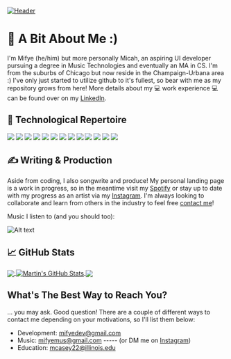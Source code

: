 
[![Header](https://raw.githubusercontent.com/MartinHeinz/MartinHeinz/master/readme_header.png "Header")](https://martinheinz.dev/)

# 🍵 A Bit About Me :)

I'm Mifye (he/him) but more personally Micah, an aspiring UI developer pursuing a degree in Music Technologies and eventually an MA in CS. I'm from the suburbs of Chicago but now reside in the Champaign-Urbana area :) I've only just started to utilize github to it's fullest, so bear with me as my repository grows from here! More details about my 💻 work experience 💻 can be found over on my [LinkedIn][3].


## 🔧 Technological Repertoire
![](https://img.shields.io/badge/OS-Windows-informational?style=flat&logo=windows&logoColor=white&color=2bbc8a)
![](https://img.shields.io/badge/OS-Mac-informational?style=flat&logo=apple&logoColor=white&color=2bbc8a)
![](https://img.shields.io/badge/Editor-VScode-informational?style=flat&logo=vs-code&logoColor=white&color=2bbc8a)
![](https://img.shields.io/badge/Code-JavaScript-informational?style=flat&logo=javascript&logoColor=white&color=2bbc8a)
![](https://img.shields.io/badge/Code-Golang-informational?style=flat&logo=go&logoColor=white&color=2bbc8a)
![](https://img.shields.io/badge/Code-Make-informational?style=flat&logo=cmake&logoColor=white&color=2bbc8a)
![](https://img.shields.io/badge/Code-Vue-informational?style=flat&logo=vue.js&logoColor=white&color=2bbc8a)
![](https://img.shields.io/badge/Shell-bash-informational?style=flat&logo=gnu-bash&logoColor=white&color=2bbc8a)
![](https://img.shields.io/badge/Tools-PostgreSQL-informational?style=flat&logo=postgresql&logoColor=white&color=2bbc8a)
![](https://img.shields.io/badge/Tools-Docker-informational?style=flat&logo=docker&logoColor=white&color=2bbc8a)
![](https://img.shields.io/badge/Tools-Kubernetes-informational?style=flat&logo=kubernetes&logoColor=white&color=2bbc8a)
![](https://img.shields.io/badge/Tools-Red_Hat_OpenShift-informational?style=flat&logo=red-hat-open-shift&logoColor=white&color=2bbc8a)
![](https://img.shields.io/badge/Cloud-Digital_Ocean-informational?style=flat&logo=digitalocean&logoColor=white&color=2bbc8a)

## &#x270d; Writing & Production

Aside from coding, I also songwrite and produce! My personal landing page is a work in progress, so in the meantime visit my [Spotify](https://open.spotify.com/artist/0Y8RoO5vV2NVgHd2ZCHhS2?si=K8dNxSgGQdKaZgF0gyAThw) or stay up to date with my progress as an artist via my [Instagram](https://www.instagram.com/mifye_). I'm always looking to collaborate and learn from others in the industry to feel free [contact me](https://github.com/mifye/mifye/edit/main/README.md#whats-the-best-way-to-reach-you)!

Music I listen to (and you should too):
<!-- Spotify embed -->
![Alt text](https://spotify-recently-played-readme.vercel.app/api?user=micahj50)

## &#x1f4c8; GitHub Stats

<a href="https://github.com/mifye/mifye">
  <img align="center" src="https://github-readme-stats.vercel.app/api/top-langs/?username=mifye&hide=java,html,tex&title_color=ffffff&text_color=c9cacc&icon_color=2bbc8a&bg_color=1d1f21&langs_count=3" />
</a>
<a href="https://github.com/mifye/mifye">
  <img align="center" src="https://github-readme-stats.vercel.app/api?username=mifye&show_icons=true&line_height=27&count_private=true&title_color=ffffff&text_color=c9cacc&icon_color=2bbc8a&bg_color=1d1f21" alt="Martin's GitHub Stats" />
</a>


  <a href="https://github.com/mifye/csProjects">
    <img align="center" src="https://github-readme-stats.vercel.app/api/pin/?username=MartinHeinz&repo=python-project-blueprint&title_color=ffffff&text_color=c9cacc&icon_color=2bbc8a&bg_color=1d1f21" />
  </a>

<!-- specific project graphics
  <a href="https://github.com/MartinHeinz/go-project-blueprint">
    <img align="center" src="https://github-readme-stats.vercel.app/api/pin/?username=MartinHeinz&repo=go-project-blueprint&title_color=ffffff&text_color=c9cacc&icon_color=2bbc8a&bg_color=1d1f21" />
  </a>    
-->

## What's The Best Way to Reach You?
... you may ask. Good question! There are a couple of different ways to contact me depending on your motivations, so I'll list them below:
* Development: mifyedev@gmail.com
* Music: mifyemus@gmail.com ----- (or DM me on [Instagram][1])
* Education: mcasey22@illinois.edu


<!-- links to social media icons -->

<!-- icons with padding -->

[1.1]: http://i.imgur.com/tXSoThF.png (twitter icon with padding)
[2.1]: http://i.imgur.com/0o48UoR.png (github icon with padding)

<!-- icons without padding -->

[1.2]: https://imgur.com/M6yBwxS (instagram icon without padding)
[2.2]: http://i.imgur.com/9I6NRUm.png (github icon without padding)
[3.2]: https://imgur.com/rwYRqn6 (LinkedIn icon without padding)


<!-- links to your social media accounts -->

[1]: https://www.instagram.com/mifye_/
[2]: https://github.com/mifye
[3]: https://www.linkedin.com/in/mc-f/


<!-- Resources -->
<!-- Icons: https://simpleicons.org/ -->
<!-- GitHub Stats: https://github.com/anuraghazra/github-readme-stats -->
<!-- Emojis: https://emojipedia.org/emoji/ -->
<!-- HTML Emojis: https://www.fileformat.info/index.htm -->
<!-- Shields: https://shields.io/ -->
<!-- Awesome GitHub Profile README: https://github.com/abhisheknaiidu/awesome-github-profile-readme -->
